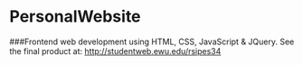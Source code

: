 # PersonalWebsite
###Frontend web development using HTML, CSS, JavaScript &amp; JQuery.
See the final product at: http://studentweb.ewu.edu/rsipes34
